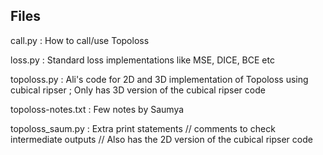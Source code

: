 Files
------

call.py : How to call/use Topoloss

loss.py : Standard loss implementations like MSE, DICE, BCE etc

topoloss.py : Ali's code for 2D and 3D implementation of Topoloss using cubical ripser ; Only has 3D version of the cubical ripser code

topoloss-notes.txt : Few notes by Saumya

topoloss_saum.py : Extra print statements // comments to check intermediate outputs // Also has the 2D version of the cubical ripser code
